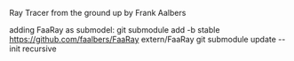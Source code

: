 Ray Tracer from the ground up by Frank Aalbers

adding FaaRay as submodel:
git submodule add -b stable https://github.com/faalbers/FaaRay extern/FaaRay
git submodule update --init recursive
